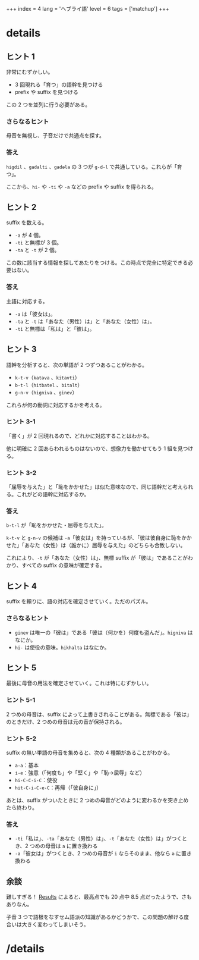 +++
index = 4
lang = 'ヘブライ語'
level = 6
tags = ['matchup']
+++

# details

## ヒント 1

非常にむずかしい。

* 3 回現れる「育つ」の語幹を見つける
* prefix や suffix を見つける

この 2 つを並列に行う必要がある。

### さらなるヒント

母音を無視し、子音だけで共通点を探す。

### 答え

`higdil` 、`gadalti` 、`gadəla` の 3 つが `g-d-l` で共通している。これらが「育つ」。

ここから、`hi-` や `-ti` や `-a` などの prefix や suffix を得られる。

## ヒント 2

suffix を数える。

* `-a` が 4 個。
* `-ti` と無標が 3 個。
* `-ta` と `-t` が 2 個。

この数に該当する情報を探してあたりをつける。この時点で完全に特定できる必要はない。

### 答え

主語に対応する。

* `-a` は「彼女は」。
* `-ta` と `-t` は「あなた（男性）は」と「あなた（女性）は」。
* `-ti` と無標は「私は」と「彼は」。

## ヒント 3

語幹を分析すると、次の単語が 2 つずつあることがわかる。

* `k-t-v`（`katəva` 、`kitavti`）
* `b-t-l`（`hitbatel` 、`bitalt`）
* `g-n-v`（`higniva` 、`ginev`）

これらが何の動詞に対応するかを考える。

### ヒント 3-1

「書く」が 2 回現れるので、どれかに対応することはわかる。

他に明確に 2 回あらわれるものはないので、想像力を働かせてもう 1 組を見つける。

### ヒント 3-2

「屈辱を与えた」と「恥をかかせた」は似た意味なので、同じ語幹だと考えられる。これがどの語幹に対応するか。

### 答え

`b-t-l` が「恥をかかせた・屈辱を与えた」。

`k-t-v` と `g-n-v` の候補は `-a`「彼女は」を持っているが、「彼は彼自身に恥をかかせた」「あなた（女性）は（誰かに）屈辱を与えた」のどちらも合致しない。

これにより、`-t` が「あなた（女性）は」、無標 suffix が「彼は」であることがわかり、すべての suffix の意味が確定する。

## ヒント 4

suffix を頼りに、語の対応を確定させていく。ただのパズル。

### さらなるヒント

* `ginev` は唯一の「彼は」である「彼は（何かを）何度も盗んだ」。`higniva` はなにか。
* `hi-` は使役の意味。`hikhalta` はなにか。

## ヒント 5

最後に母音の用法を確定させていく。これは特にむずかしい。

### ヒント 5-1

2 つめの母音は、suffix によって上書きされることがある。無標である「彼は」のときだけ、2 つめの母音は元の音が保持される。

### ヒント 5-2

suffix の無い単語の母音を集めると、次の 4 種類があることがわかる。

* `a-a`：基本
* `i-e`：強意（「何度も」や「堅く」や「恥→屈辱」など）
* `hi-C-C-i-C`：使役
* `hit-C-i-C-e-C`：再帰（「彼自身に」）

あとは、suffix がついたときに 2 つめの母音がどのように変わるかを突き止めたら終わり。

### 答え

* `-ti`「私は」、`-ta`「あなた（男性）は」、`-t`「あなた（女性）は」がつくとき、2 つめの母音は `a` に置き換わる
* `-a`「彼女は」がつくとき、2 つめの母音が `i` ならそのまま、他なら `ə` に置き換わる

## 余談

難しすぎる！ [Results](https://aplo.asia/results/aplo-2019-results/) によると、最高点でも 20 点中 8\.5 点だったようで、さもありなん。

子音 3 つで語根をなすセム語派の知識があるかどうかで、この問題の解ける度合いは大きく変わってしまいそう。

# /details
